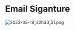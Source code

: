 # Email Siganture

![2023-03-18_22h30_51.png](Email%20Siganture%208edc6cb18add4d5f8d4164041890c096/2023-03-18_22h30_51.png)